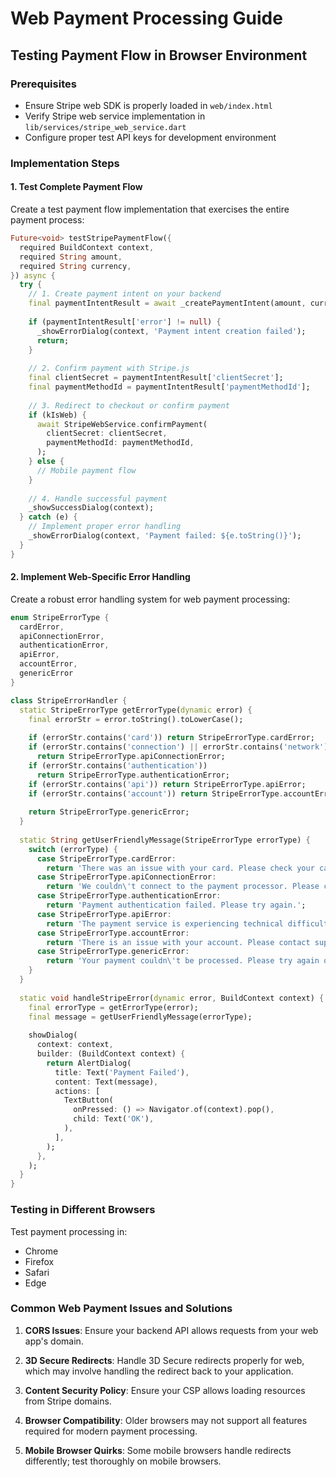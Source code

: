 # Web Payment Processing Guide

## Testing Payment Flow in Browser Environment

### Prerequisites
- Ensure Stripe web SDK is properly loaded in `web/index.html`
- Verify Stripe web service implementation in `lib/services/stripe_web_service.dart`
- Configure proper test API keys for development environment

### Implementation Steps

#### 1. Test Complete Payment Flow

Create a test payment flow implementation that exercises the entire payment process:

```dart
Future<void> testStripePaymentFlow({
  required BuildContext context,
  required String amount,
  required String currency,
}) async {
  try {
    // 1. Create payment intent on your backend
    final paymentIntentResult = await _createPaymentIntent(amount, currency);
    
    if (paymentIntentResult['error'] != null) {
      _showErrorDialog(context, 'Payment intent creation failed');
      return;
    }
    
    // 2. Confirm payment with Stripe.js
    final clientSecret = paymentIntentResult['clientSecret'];
    final paymentMethodId = paymentIntentResult['paymentMethodId'];
    
    // 3. Redirect to checkout or confirm payment
    if (kIsWeb) {
      await StripeWebService.confirmPayment(
        clientSecret: clientSecret,
        paymentMethodId: paymentMethodId,
      );
    } else {
      // Mobile payment flow
    }
    
    // 4. Handle successful payment
    _showSuccessDialog(context);
  } catch (e) {
    // Implement proper error handling
    _showErrorDialog(context, 'Payment failed: ${e.toString()}');
  }
}
```

#### 2. Implement Web-Specific Error Handling

Create a robust error handling system for web payment processing:

```dart
enum StripeErrorType {
  cardError,
  apiConnectionError,
  authenticationError,
  apiError,
  accountError,
  genericError
}

class StripeErrorHandler {
  static StripeErrorType getErrorType(dynamic error) {
    final errorStr = error.toString().toLowerCase();
    
    if (errorStr.contains('card')) return StripeErrorType.cardError;
    if (errorStr.contains('connection') || errorStr.contains('network')) 
      return StripeErrorType.apiConnectionError;
    if (errorStr.contains('authentication')) 
      return StripeErrorType.authenticationError;
    if (errorStr.contains('api')) return StripeErrorType.apiError;
    if (errorStr.contains('account')) return StripeErrorType.accountError;
    
    return StripeErrorType.genericError;
  }
  
  static String getUserFriendlyMessage(StripeErrorType errorType) {
    switch (errorType) {
      case StripeErrorType.cardError:
        return 'There was an issue with your card. Please check your card details and try again.';
      case StripeErrorType.apiConnectionError:
        return 'We couldn\'t connect to the payment processor. Please check your internet connection.';
      case StripeErrorType.authenticationError:
        return 'Payment authentication failed. Please try again.';
      case StripeErrorType.apiError:
        return 'The payment service is experiencing technical difficulties. Please try again later.';
      case StripeErrorType.accountError:
        return 'There is an issue with your account. Please contact support.';
      case StripeErrorType.genericError:
        return 'Your payment couldn\'t be processed. Please try again or use a different payment method.';
    }
  }
  
  static void handleStripeError(dynamic error, BuildContext context) {
    final errorType = getErrorType(error);
    final message = getUserFriendlyMessage(errorType);
    
    showDialog(
      context: context,
      builder: (BuildContext context) {
        return AlertDialog(
          title: Text('Payment Failed'),
          content: Text(message),
          actions: [
            TextButton(
              onPressed: () => Navigator.of(context).pop(),
              child: Text('OK'),
            ),
          ],
        );
      },
    );
  }
}
```

### Testing in Different Browsers

Test payment processing in:
- Chrome
- Firefox
- Safari
- Edge

### Common Web Payment Issues and Solutions

1. **CORS Issues**: Ensure your backend API allows requests from your web app's domain.

2. **3D Secure Redirects**: Handle 3D Secure redirects properly for web, which may involve handling the redirect back to your application.

3. **Content Security Policy**: Ensure your CSP allows loading resources from Stripe domains.

4. **Browser Compatibility**: Older browsers may not support all features required for modern payment processing.

5. **Mobile Browser Quirks**: Some mobile browsers handle redirects differently; test thoroughly on mobile browsers.
